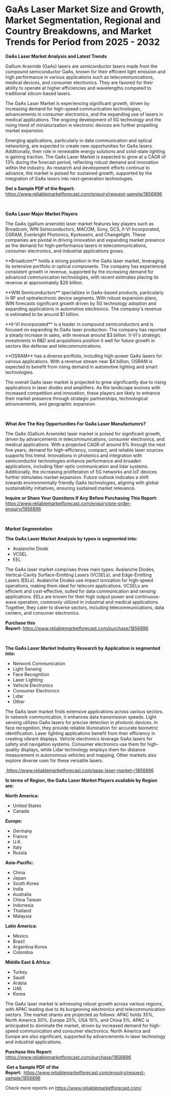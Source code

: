 <p><h1>GaAs Laser Market Size and Growth, Market Segmentation, Regional and Country Breakdowns, and Market Trends for Period from 2025 -  2032</h1></p><p><strong>GaAs Laser Market Analysis and Latest Trends</strong></p>
<p><p>Gallium Arsenide (GaAs) lasers are semiconductor lasers made from the compound semiconductor GaAs, known for their efficient light emission and high performance in various applications such as telecommunications, medical devices, and consumer electronics. They are favored for their ability to operate at higher efficiencies and wavelengths compared to traditional silicon-based lasers.</p><p>The GaAs Laser Market is experiencing significant growth, driven by increasing demand for high-speed communication technologies, advancements in consumer electronics, and the expanding use of lasers in medical applications. The ongoing development of 5G technology and the rising trend of miniaturization in electronic devices are further propelling market expansion.</p><p>Emerging applications, particularly in data communication and optical networking, are expected to create new opportunities for GaAs lasers. Additionally, their role in renewable energy solutions and solid-state lighting is gaining traction. The GaAs Laser Market is expected to grow at a CAGR of 13% during the forecast period, reflecting robust demand and innovation within the industry. As research and development efforts continue to advance, the market is poised for sustained growth, supported by the integration of GaAs lasers into next-generation technologies.</p></p>
<p><strong>Get a Sample PDF of the Report:&nbsp;</strong> <a href="https://www.reliablemarketforecast.com/enquiry/request-sample/1856896?utm_campaign=2723&utm_medium=2&utm_source=Github&utm_content=ia&utm_term=06042025&utm_id=gaas-laser">https://www.reliablemarketforecast.com/enquiry/request-sample/1856896</a></p>
<p>&nbsp;</p>
<p><strong>GaAs Laser Major Market Players</strong></p>
<p><p>The GaAs (gallium arsenide) laser market features key players such as Broadcom, WIN Semiconductors, MACOM, Sony, GCS, II-VI Incorporated, OSRAM, Everbright Photonics, Kyotosemi, and Changelight. These companies are pivotal in driving innovation and expanding market presence as the demand for high-performance lasers in telecommunications, consumer electronics, and industrial applications grows.</p><p>**Broadcom** holds a strong position in the GaAs laser market, leveraging its extensive portfolio in optical components. The company has experienced consistent growth in revenue, supported by the increasing demand for advanced communication technologies, with recent estimates placing its revenue at approximately $28 billion.</p><p>**WIN Semiconductors** specializes in GaAs-based products, particularly in RF and optoelectronic device segments. With robust expansion plans, WIN forecasts significant growth driven by 5G technology adoption and expanding applications in automotive electronics. The company's revenue is estimated to be around $1 billion.</p><p>**II-VI Incorporated** is a leader in compound semiconductors and is focused on expanding its GaAs laser production. The company has reported a steady increase in sales, with revenue around $3 billion. II-VI's strategic investments in R&D and acquisitions position it well for future growth in sectors like defense and telecommunications.</p><p>**OSRAM** has a diverse portfolio, including high-power GaAs lasers for various applications. With a revenue stream near $4 billion, OSRAM is expected to benefit from rising demand in automotive lighting and smart technologies.</p><p>The overall GaAs laser market is projected to grow significantly due to rising applications in laser diodes and amplifiers. As the landscape evolves with increased competition and innovation, these players are likely to enhance their market presence through strategic partnerships, technological advancements, and geographic expansion.</p></p>
<p>&nbsp;</p>
<p><strong>What Are The Key Opportunities For GaAs Laser Manufacturers?</strong></p>
<p><p>The GaAs (Gallium Arsenide) laser market is poised for significant growth, driven by advancements in telecommunications, consumer electronics, and medical applications. With a projected CAGR of around 8% through the next five years, demand for high-efficiency, compact, and reliable laser sources supports this trend. Innovations in photonics and integration with semiconductor technologies enhance performance and broaden applications, including fiber optic communication and lidar systems. Additionally, the increasing proliferation of 5G networks and IoT devices further stimulates market expansion. Future outlook indicates a shift towards environmentally friendly GaAs technologies, aligning with global sustainability initiatives, ensuring sustained market relevance.</p></p>
<p><strong>Inquire or Share Your Questions If Any Before Purchasing This Report:</strong> <a href="https://www.reliablemarketforecast.com/enquiry/pre-order-enquiry/1856896?utm_campaign=2723&utm_medium=2&utm_source=Github&utm_content=ia&utm_term=06042025&utm_id=gaas-laser">https://www.reliablemarketforecast.com/enquiry/pre-order-enquiry/1856896</a></p>
<p>&nbsp;</p>
<p><strong>Market Segmentation</strong></p>
<p><strong>The GaAs Laser Market Analysis by types is segmented into:</strong></p>
<p><ul><li>Avalanche Diode</li><li>VCSEL</li><li>EEL</li></ul></p>
<p><p>The GaAs laser market comprises three main types: Avalanche Diodes, Vertical-Cavity Surface-Emitting Lasers (VCSELs), and Edge-Emitting Lasers (EELs). Avalanche Diodes use impact ionization for high-speed operations, making them ideal for telecom applications. VCSELs are efficient and cost-effective, suited for data communication and sensing applications. EELs are known for their high output power and continuous-wave operation, commonly utilized in industrial and medical applications. Together, they cater to diverse sectors, including telecommunications, data centers, and consumer electronics.</p></p>
<p><strong>Purchase this Report:&nbsp;</strong><a href="https://www.reliablemarketforecast.com/purchase/1856896?utm_campaign=2723&utm_medium=2&utm_source=Github&utm_content=ia&utm_term=06042025&utm_id=gaas-laser">https://www.reliablemarketforecast.com/purchase/1856896</a></p>
<p>&nbsp;</p>
<p><strong>The GaAs Laser Market Industry Research by Application is segmented into:</strong></p>
<p><ul><li>Network Communication</li><li>Light Sensing</li><li>Face Recognition</li><li>Laser Lighting</li><li>Vehicle Electronics</li><li>Consumer Electronics</li><li>Lidar</li><li>Other</li></ul></p>
<p><p>The GaAs laser market finds extensive applications across various sectors. In network communication, it enhances data transmission speeds. Light sensing utilizes GaAs lasers for precise detection in photonic devices. In face recognition, they provide reliable illumination for accurate biometric identification. Laser lighting applications benefit from their efficiency in creating vibrant displays. Vehicle electronics leverage GaAs lasers for safety and navigation systems. Consumer electronics use them for high-quality displays, while Lidar technology employs them for distance measurement in autonomous vehicles and mapping. Other markets also explore diverse uses for these versatile lasers.</p></p>
<p><a href="https://www.reliablemarketforecast.com/gaas-laser-market-r1856896?utm_campaign=2723&utm_medium=2&utm_source=Github&utm_content=ia&utm_term=06042025&utm_id=gaas-laser">&nbsp;https://www.reliablemarketforecast.com/gaas-laser-market-r1856896</a></p>
<p><strong>In terms of Region, the GaAs Laser Market Players available by Region are:</strong></p>
<p>
    <p> <strong> North America: </strong>
        <ul>
            <li>United States</li>
            <li>Canada</li>
        </ul>
        </p> 
    <p> <strong> Europe: </strong>
        <ul>
            <li>Germany</li>
            <li>France</li>
            <li>U.K.</li>
            <li>Italy</li>
            <li>Russia</li>
        </ul>
        </p> 
    <p> <strong> Asia-Pacific: </strong>
        <ul>
            <li>China</li>
            <li>Japan</li>
            <li>South Korea</li>
            <li>India</li>
            <li>Australia</li>
            <li>China Taiwan</li>
            <li>Indonesia</li>
            <li>Thailand</li>
            <li>Malaysia</li>
        </ul>
        </p> 
    <p> <strong> Latin America: </strong>
        <ul>
            <li>Mexico</li>
            <li>Brazil</li>
            <li>Argentina Korea</li>
            <li>Colombia</li>
        </ul>
        </p> 
    <p> <strong> Middle East & Africa: </strong>
        <ul>
            <li>Turkey</li>
            <li>Saudi</li>
            <li>Arabia</li>
            <li>UAE</li>
            <li>Korea</li>
        </ul>
    </p>
    </p>
<p><p>The GaAs laser market is witnessing robust growth across various regions, with APAC leading due to its burgeoning electronics and telecommunication sectors. The market shares are projected as follows: APAC holds 35%, North America 30%, Europe 20%, USA 10%, and China 5%. APAC is anticipated to dominate the market, driven by increased demand for high-speed communication and consumer electronics. North America and Europe are also significant, supported by advancements in laser technology and industrial applications.</p></p>
<p><strong>Purchase this Report: </strong><a href="https://www.reliablemarketforecast.com/purchase/1856896?utm_campaign=2723&utm_medium=2&utm_source=Github&utm_content=ia&utm_term=06042025&utm_id=gaas-laser">https://www.reliablemarketforecast.com/purchase/1856896</a></p>
<p>&nbsp;<strong>Get a Sample PDF of the Report:&nbsp;&nbsp;</strong><a href="https://www.reliablemarketforecast.com/enquiry/request-sample/1856896?utm_campaign=2723&utm_medium=2&utm_source=Github&utm_content=ia&utm_term=06042025&utm_id=gaas-laser">https://www.reliablemarketforecast.com/enquiry/request-sample/1856896</a></p>
<p><strong></strong></p>
<p>Check more reports on <a href="https://www.reliablemarketforecast.com/?utm_campaign=2723&utm_medium=2&utm_source=Github&utm_content=ia&utm_term=06042025&utm_id=gaas-laser">https://www.reliablemarketforecast.com/</a></p>